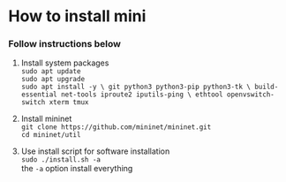 # How to install mini

### Follow instructions below 

1.  Install system packages
    <br>`sudo apt update`
    <br>`sudo apt upgrade`
    <br>`sudo apt install -y \
    git python3 python3-pip python3-tk \
    build-essential net-tools iproute2 iputils-ping \
    ethtool openvswitch-switch xterm tmux`

2. Install mininet
    <br>`git clone https://github.com/mininet/mininet.git`
    <br>`cd mininet/util`

3. Use install script for software installation
    <br>`sudo ./install.sh -a`
    <br> the `-a` option install everything 